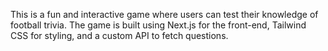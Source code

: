 This is a fun and interactive game where users can test their knowledge of football trivia.
The game is built using Next.js for the front-end, Tailwind CSS for styling, and a custom API to fetch questions.
